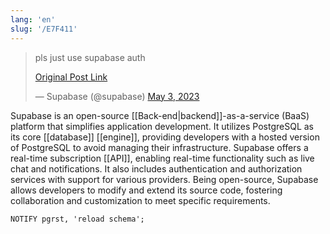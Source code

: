 ```yaml
---
lang: 'en'
slug: '/E7F411'
---
```


<blockquote class="twitter-tweet">

pls just use supabase auth

[Original Post Link](https://t.co/VxzE0vvtOP)

&mdash; Supabase (@supabase) [May 3, 2023](https://twitter.com/supabase/status/1653808436302295043?ref_src=twsrc%5Etfw)

</blockquote>

Supabase is an open-source [[Back-end|backend]]-as-a-service (BaaS) platform that simplifies application development. It utilizes PostgreSQL as its core [[database]] [[engine]], providing developers with a hosted version of PostgreSQL to avoid managing their infrastructure. Supabase offers a real-time subscription [[API]], enabling real-time functionality such as live chat and notifications. It also includes authentication and authorization services with support for various providers. Being open-source, Supabase allows developers to modify and extend its source code, fostering collaboration and customization to meet specific requirements.

```
NOTIFY pgrst, 'reload schema';
```
